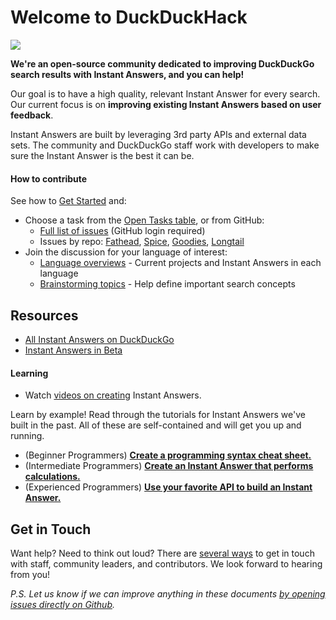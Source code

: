 # Welcome to DuckDuckHack

![](http://docs.duckduckhack.com/assets/hack_search_engine.png)

**We're an open-source community dedicated to improving DuckDuckGo search results with Instant Answers, and you can help!**

Our goal is to have a high quality, relevant Instant Answer for every search. Our current focus is on **improving existing Instant Answers based on user feedback**.

Instant Answers are built by leveraging 3rd party APIs and external data sets. The community and DuckDuckGo staff work with developers to make sure the Instant Answer is the best it can be.

#### How to contribute

See how to [Get Started](https://duckduckhack.com/#get-help) and:

* Choose a task from the [Open Tasks table](https://duckduckhack.com/issues.html), or from GitHub:
  * [Full list of issues](https://github.com/issues?page=1&q=repo%3Aduckduckgo%2Fzeroclickinfo-spice+repo%3Aduckduckgo%2Fzeroclickinfo-fathead+repo%3Aduckduckgo%2Fzeroclickinfo-goodies+repo%3Aduckduckgo%2Fzeroclickinfo-longtail+is%3Aissue+is%3Aopen+label%3A"Mission%3A+Programming"+no%3Aassignee&utf8=✓) \(GitHub login required\)
  * Issues by repo: [Fathead](https://github.com/duckduckgo/zeroclickinfo-fathead/issues?q=is%3Aopen+is%3Aissue+label%3A"Mission%3A+Programming"+no%3Aassignee), [Spice](https://github.com/duckduckgo/zeroclickinfo-spice/issues?q=is%3Aopen+is%3Aissue+label%3A"Mission%3A+Programming"+no%3Aassignee), [Goodies](https://github.com/duckduckgo/zeroclickinfo-goodies/issues?q=is%3Aopen+is%3Aissue+label%3A"Mission%3A+Programming"+no%3Aassignee), [Longtail](https://github.com/duckduckgo/zeroclickinfo-longtail/issues?q=is%3Aopen+is%3Aissue+label%3A"Mission%3A+Programming"+no%3Aassignee)
* Join the discussion for your language of interest:
  * [Language overviews](https://forum.duckduckhack.com/tags/overview-post) - Current projects and Instant Answers in each language
  * [Brainstorming topics](https://forum.duckduckhack.com/tags/brainstorming-post) - Help define important search concepts

## Resources

* [All Instant Answers on DuckDuckGo](https://duck.co/ia?topic=programming)
* [Instant Answers in Beta](https://beta.duckduckgo.com/?q=test&amp;t=hh&amp;ia=iatesting&amp;iax=1)

#### Learning

* Watch [videos on creating](https://vimeo.com/channels/duckduckhack) Instant Answers.

Learn by example! Read through the tutorials for Instant Answers we've built in the past. All of these are self-contained and will get you up and running.

* \(Beginner Programmers\) [**Create a programming syntax cheat sheet.**](http://docs.duckduckhack.com/walkthroughs/programming-syntax.html)
* \(Intermediate Programmers\) [**Create an Instant Answer that performs calculations.**](http://docs.duckduckhack.com/walkthroughs/calculation.html)
* \(Experienced Programmers\) [**Use your favorite API to build an Instant Answer.**](http://docs.duckduckhack.com/walkthroughs/forum-lookup.html)

## Get in Touch

Want help? Need to think out loud? There are [several ways](http://docs.duckduckhack.com/resources/get-in-touch.html) to get in touch with staff, community leaders, and contributors. We look forward to hearing from you!

_P.S. Let us know if we can improve anything in these documents _[_by opening issues directly on Github_](https://github.com/duckduckgo/duckduckhack-docs/issues/new)_._


